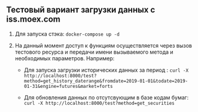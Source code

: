 ## Тестовый вариант загрузки данных с iss.moex.com

1. Для запуска стэка: `docker-compose up -d`

2. На данный момент доступ к функциям осуществляется через вызов тестового ресурса и передачи имени вызываемого метода и необходимых параметров. Например:

   - Для запуска загрузки исторических данных за период : `curl -X http://localhost:8000/test?method=get_history_daterange&fromdate=2019-01-01&todate=2019-01-31&engine=futures&market=forts`

   - Для обновления данных по отсутсвующим в базе кодам бумаг: `curl -X http://localhost:8000/test?method=get_securities`
